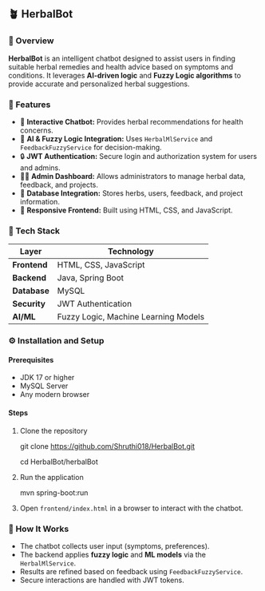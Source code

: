 ## 🪴 HerbalBot

### 🌿 Overview

**HerbalBot** is an intelligent chatbot designed to assist users in finding suitable herbal remedies and health advice based on symptoms and conditions.
It leverages **AI-driven logic** and **Fuzzy Logic algorithms** to provide accurate and personalized herbal suggestions.


### 🚀 Features

* 💬 **Interactive Chatbot:** Provides herbal recommendations for health concerns.
* 🌱 **AI & Fuzzy Logic Integration:** Uses `HerbalMlService` and `FeedbackFuzzyService` for decision-making.
* 🔒 **JWT Authentication:** Secure login and authorization system for users and admins.
* 🧑‍💻 **Admin Dashboard:** Allows administrators to manage herbal data, feedback, and projects.
* 💾 **Database Integration:** Stores herbs, users, feedback, and project information.
* 🎨 **Responsive Frontend:** Built using HTML, CSS, and JavaScript.


### 🧩 Tech Stack

| Layer        | Technology                           |
| ------------ | ------------------------------------ |
| **Frontend** | HTML, CSS, JavaScript                |
| **Backend**  | Java, Spring Boot                    |
| **Database** | MySQL                                |
| **Security** | JWT Authentication                   |
| **AI/ML**    | Fuzzy Logic, Machine Learning Models |


### ⚙️ Installation and Setup

#### Prerequisites

* JDK 17 or higher
* MySQL Server
* Any modern browser

#### Steps

1. Clone the repository

   git clone https://github.com/Shruthi018/HerbalBot.git
   
   cd HerbalBot/herbalBot

3. Run the application

   mvn spring-boot:run
   
4. Open `frontend/index.html` in a browser to interact with the chatbot.


### 🧠 How It Works

* The chatbot collects user input (symptoms, preferences).
* The backend applies **fuzzy logic** and **ML models** via the `HerbalMlService`.
* Results are refined based on feedback using `FeedbackFuzzyService`.
* Secure interactions are handled with JWT tokens.


